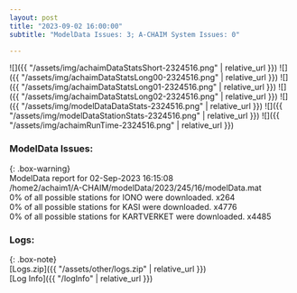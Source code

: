```yaml
---
layout: post
title: "2023-09-02 16:00:00"
subtitle: "ModelData Issues: 3; A-CHAIM System Issues: 0"

---
```


![]({{ "/assets/img/achaimDataStatsShort-2324516.png" | relative_url }})
![]({{ "/assets/img/achaimDataStatsLong00-2324516.png" | relative_url }})
![]({{ "/assets/img/achaimDataStatsLong01-2324516.png" | relative_url }})
![]({{ "/assets/img/achaimDataStatsLong02-2324516.png" | relative_url }})
![]({{ "/assets/img/modelDataDataStats-2324516.png" | relative_url }})
![]({{ "/assets/img/modelDataStationStats-2324516.png" | relative_url }})
![]({{ "/assets/img/achaimRunTime-2324516.png" | relative_url }})


### ModelData Issues:  
  
{: .box-warning}  
 ModelData report for 02-Sep-2023 16:15:08   
 /home2/achaim1/A-CHAIM/modelData/2023/245/16/modelData.mat   
 0% of all possible stations for IONO were downloaded. x264   
 0% of all possible stations for KASI were downloaded. x4776   
 0% of all possible stations for KARTVERKET were downloaded. x4485   
  


### Logs:  
  
{: .box-note}  
[Logs.zip]({{ "/assets/other/logs.zip" | relative_url }})  
[Log Info]({{ "/logInfo" | relative_url }})  
